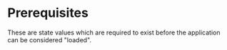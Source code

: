 # Prerequisites

These are state values which are required to exist before the application can be considered "loaded".
